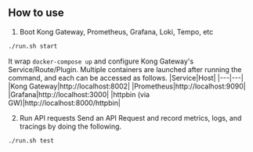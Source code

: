 ## How to use
1. Boot Kong Gateway, Prometheus, Grafana, Loki, Tempo, etc
```sh
./run.sh start
```
It wrap `docker-compose up` and configure Kong Gateway's Service/Route/Plugin.
Multiple containers are launched after running the command, and each can be accessed as follows.
|Service|Host|
|---|---|
|Kong Gateway|http://localhost:8002|
|Prometheus|http://localhost:9090|
|Grafana|http://localhost:3000|
|httpbin (via GW)|http://localhost:8000/httpbin|

2. Run API requests
Send an API Request and record metrics, logs, and tracings by doing the following.
```sh
./run.sh test
```


